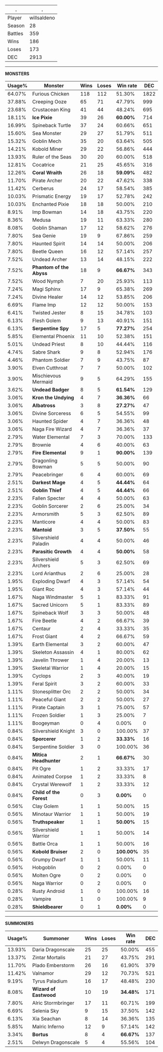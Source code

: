 .|.
|-|-
Player|willsaldeno
Season|28
Battles|359
Wins|186
Loses|173
DEC|2913

---
**MONSTERS**

Usage%|Monster|Wins|Loses|Win rate|DEC|
-|-|-|-|-|-|
64.07%|Furious Chicken|118|112|51.30%|1822|
37.88%|Creeping Ooze|65|71|47.79%|999|
23.68%|Crustacean King|41|44|48.24%|695|
18.11%|**Ice Pixie**|39|26|**60.00%**|714|
16.99%|Spineback Turtle|37|24|60.66%|651|
15.60%|Sea Monster|29|27|51.79%|511|
15.32%|Goblin Mech|35|20|63.64%|505|
14.21%|Kobold Miner|29|22|56.86%|444|
13.93%|Ruler of the Seas|30|20|60.00%|518|
12.81%|Cocatrice|21|25|45.65%|316|
12.26%|**Coral Wraith**|26|18|**59.09%**|482|
11.70%|Pirate Archer|20|22|47.62%|338|
11.42%|Cerberus|24|17|58.54%|385|
10.03%|Prismatic Energy|19|17|52.78%|242|
10.03%|Enchanted Pixie|18|18|50.00%|210|
8.91%|Imp Bowman|14|18|43.75%|220|
8.36%|Medusa|19|11|63.33%|280|
8.08%|Goblin Shaman|17|12|58.62%|276|
7.80%|Sea Genie|19|9|67.86%|259|
7.80%|Haunted Spirit|14|14|50.00%|206|
7.80%|Beetle Queen|16|12|57.14%|257|
7.52%|Undead Archer|13|14|48.15%|222|
7.52%|**Phantom of the Abyss**|18|9|**66.67%**|343|
7.52%|Wood Nymph|7|20|25.93%|113|
7.24%|Magi Sphinx|17|9|65.38%|269|
7.24%|Divine Healer|14|12|53.85%|206|
6.69%|Flame Imp|12|12|50.00%|153|
6.41%|Twisted Jester|8|15|34.78%|103|
6.13%|Flesh Golem|9|13|40.91%|151|
6.13%|**Serpentine Spy**|17|5|**77.27%**|254|
5.85%|Elemental Phoenix|11|10|52.38%|151|
5.01%|Undead Priest|8|10|44.44%|116|
4.74%|Sabre Shark|9|8|52.94%|176|
4.46%|Phantom Soldier|7|9|43.75%|87|
3.90%|Elven Cutthroat|7|7|50.00%|102|
3.90%|Mischievous Mermaid|9|5|64.29%|155|
3.62%|**Undead Badger**|8|5|**61.54%**|129|
3.06%|**Kron the Undying**|4|7|**36.36%**|66|
3.06%|**Albatross**|3|8|**27.27%**|47|
3.06%|Divine Sorceress|6|5|54.55%|99|
3.06%|Haunted Spider|4|7|36.36%|48|
3.06%|Naga Fire Wizard|4|7|36.36%|37|
2.79%|Water Elemental|7|3|70.00%|133|
2.79%|Brownie|4|6|40.00%|63|
2.79%|**Fire Elemental**|9|1|**90.00%**|139|
2.79%|Dragonling Bowman|5|5|50.00%|90|
2.79%|Peacebringer|6|4|60.00%|69|
2.51%|**Darkest Mage**|4|5|**44.44%**|64|
2.51%|**Goblin Thief**|4|5|**44.44%**|66|
2.23%|Fallen Specter|4|4|50.00%|63|
2.23%|Goblin Sorcerer|2|6|25.00%|34|
2.23%|Armorsmith|5|3|62.50%|89|
2.23%|Manticore|4|4|50.00%|83|
2.23%|**Mantoid**|3|5|**37.50%**|55|
2.23%|Silvershield Paladin|4|4|50.00%|46|
2.23%|**Parasitic Growth**|4|4|**50.00%**|58|
2.23%|Silvershield Archers|5|3|62.50%|69|
2.23%|Lord Arianthus|2|6|25.00%|28|
1.95%|Exploding Dwarf|4|3|57.14%|54|
1.95%|Giant Roc|4|3|57.14%|44|
1.67%|Naga Windmaster|5|1|83.33%|91|
1.67%|Sacred Unicorn|5|1|83.33%|89|
1.67%|Spineback Wolf|3|3|50.00%|48|
1.67%|Fire Beetle|4|2|66.67%|39|
1.67%|Centaur|2|4|33.33%|35|
1.67%|Frost Giant|4|2|66.67%|59|
1.39%|Earth Elemental|3|2|60.00%|47|
1.39%|Skeleton Assassin|4|1|80.00%|62|
1.39%|Javelin Thrower|1|4|20.00%|13|
1.39%|Skeletal Warrior|1|4|20.00%|15|
1.39%|Cyclops|2|3|40.00%|19|
1.39%|Feral Spirit|3|2|60.00%|33|
1.11%|Stonesplitter Orc|2|2|50.00%|34|
1.11%|Peaceful Giant|2|2|50.00%|27|
1.11%|Pirate Captain|3|1|75.00%|57|
1.11%|Frozen Soldier|1|3|25.00%|7|
1.11%|Boogeyman|0|4|0.00%|0|
0.84%|Silvershield Knight|3|0|100.00%|37|
0.84%|**Sporcerer**|1|2|**33.33%**|16|
0.84%|Serpentine Soldier|3|0|100.00%|36|
0.84%|**Mitica Headhunter**|2|1|**66.67%**|30|
0.84%|Pit Ogre|1|2|33.33%|17|
0.84%|Animated Corpse|1|2|33.33%|8|
0.84%|Crystal Werewolf|1|2|33.33%|12|
0.84%|**Child of the Forest**|0|3|**0.00%**|0|
0.56%|Clay Golem|1|1|50.00%|15|
0.56%|Minotaur Warrior|1|1|50.00%|19|
0.56%|**Truthspeaker**|1|1|**50.00%**|15|
0.56%|Silvershield Warrior|1|1|50.00%|14|
0.56%|Battle Orca|1|1|50.00%|16|
0.56%|**Kobold Bruiser**|2|0|**100.00%**|35|
0.56%|Grumpy Dwarf|1|1|50.00%|11|
0.56%|Hobgoblin|0|2|0.00%|0|
0.56%|Molten Ogre|0|2|0.00%|0|
0.56%|Naga Warrior|0|2|0.00%|0|
0.28%|Rusty Android|1|0|100.00%|16|
0.28%|Vampire|1|0|100.00%|9|
0.28%|**Shieldbearer**|0|1|**0.00%**|0|

---
**SUMMONERS**

Usage%|Summoner|Wins|Loses|Win rate|DEC|
-|-|-|-|-|-|
13.93%|Daria Dragonscale|25|25|50.00%|455|
13.37%|Zintar Mortalis|21|27|43.75%|291|
11.70%|Plado Emberstorm|26|16|61.90%|379|
11.42%|Valnamor|29|12|70.73%|521|
9.19%|Tyrus Paladium|16|17|48.48%|230|
8.08%|**Wizard of Eastwood**|10|19|**34.48%**|171|
7.80%|Alric Stormbringer|17|11|60.71%|199|
6.69%|Selenia Sky|9|15|37.50%|142|
6.13%|Xia Seachan|8|14|36.36%|135|
5.85%|Malric Inferno|12|9|57.14%|142|
3.34%|**Bortus**|8|4|**66.67%**|137|
2.51%|Delwyn Dragonscale|5|4|55.56%|104|
